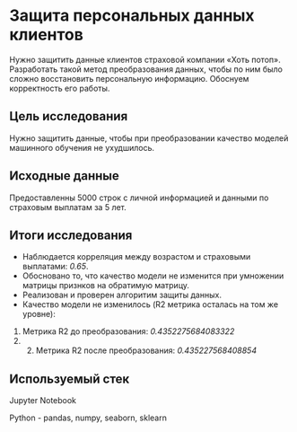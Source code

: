 # Защита персональных данных клиентов

Нужно защитить данные клиентов страховой компании «Хоть потоп». Разработать такой метод преобразования данных, чтобы по ним было сложно восстановить персональную информацию. Обоснуем корректность его работы.

## Цель исследования

Нужно защитить данные, чтобы при преобразовании качество моделей машинного обучения не ухудшилось.

## Исходные данные

Предоставленны 5000 строк с личной информацией и данными по страховым выплатам за 5 лет.

## Итоги исследования

* Наблюдается корреляция между возрастом и страховыми выплатами: *0.65*.
* Обосновано то, что качество модели не изменится при умножении матрицы признков на обратимую матрицу. 
* Реализован и проверен алгоритим защиты данных.
* Качество модели не изменилось (R2 метрика осталась на том же уровне):
1. Метрика R2 до преобразования: *0.4352275684083322*
2. 2. Метрика R2 после преобразования: *0.435227568408854*

## Используемый стек

Jupyter Notebook

Python - pandas, numpy, seaborn, sklearn
